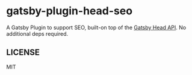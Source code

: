 # gatsby-plugin-head-seo

A Gatsby Plugin to support SEO, built-on top of the [Gatsby Head API](https://www.gatsbyjs.com/docs/reference/built-in-components/gatsby-head/). No additional deps required.

## LICENSE

MIT
